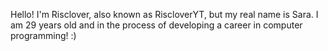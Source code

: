 Hello! I'm Risclover, also known as RiscloverYT, but my real name is Sara. I am 29 years old and in the process of developing a career in computer programming! :)
